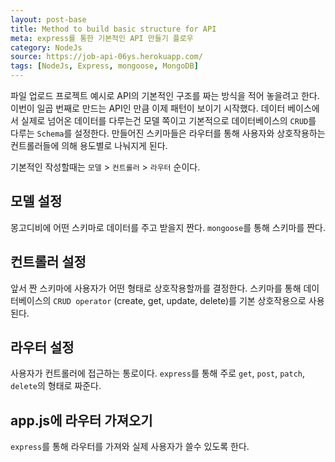 ```yaml
---
layout: post-base
title: Method to build basic structure for API
meta: express를 통한 기본적인 API 만들기 플로우
category: NodeJs
source: https://job-api-06ys.herokuapp.com/
tags: [NodeJs, Express, mongoose, MongoDB]
---
```


파일 업로드 프로젝트 예시로 API의 기본적인 구조를 짜는 방식을 적어 놓을려고 한다. 이번이 일곱 번째로 만드는 API인 만큼 이제 패턴이 보이기 시작했다. 데이터 베이스에서 실제로 넘어온 데이터를 다루는건 모델 쪽이고 기본적으로 데이터베이스의 `CRUD`를 다루는 `Schema`를 설정한다. 만들어진 스키마들은 라우터를 통해 사용자와 상호작용하는 컨트롤러들에 의해 용도별로 나눠지게 된다.

기본적인 작성할때는 `모델` > `컨트롤러` > `라우터` 순이다.

## 모델 설정

몽고디비에 어떤 스키마로 데이터를 주고 받을지 짠다. `mongoose`를 통해 스키마를 짠다.

## 컨트롤러 설정

앞서 짠 스키마에 사용자가 어떤 형태로 상호작용할까를 결정한다. 스키마를 통해 데이터베이스의 `CRUD operator` (create, get, update, delete)를 기본 상호작용으로 사용된다.

## 라우터 설정

사용자가 컨트롤러에 접근하는 통로이다. `express`를 통해 주로 `get`, `post`, `patch`, `delete`의 형태로 짜준다.

## app.js에 라우터 가져오기

`express`를 통해 라우터를 가져와 실제 사용자가 쓸수 있도록 한다.
